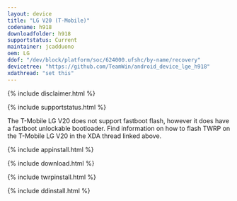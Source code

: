 ```yaml
---
layout: device
title: "LG V20 (T-Mobile)"
codename: h918
downloadfolder: h918
supportstatus: Current
maintainer: jcadduono
oem: LG
ddof: "/dev/block/platform/soc/624000.ufshc/by-name/recovery"
devicetree: "https://github.com/TeamWin/android_device_lge_h918"
xdathread: "set this"
---
```


{% include disclaimer.html %}

{% include supportstatus.html %}

The T-Mobile LG V20 does not support fastboot flash, however it does have a fastboot unlockable bootloader. Find information on how to flash TWRP on the T-Mobile LG V20 in the XDA thread linked above.

{% include appinstall.html %}

{% include download.html %}

{% include twrpinstall.html %}

{% include ddinstall.html %}
